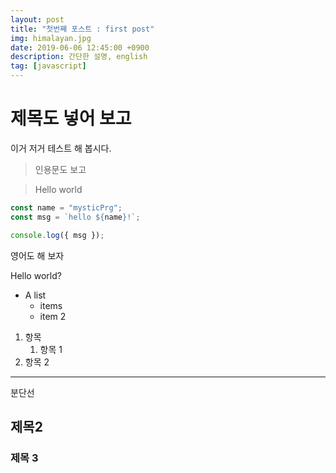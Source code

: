 ```yaml
---
layout: post
title: "첫번째 포스트 : first post"
img: himalayan.jpg
date: 2019-06-06 12:45:00 +0900
description: 간단한 설명, english
tag: [javascript]
---
```


# 제목도 넣어 보고

이거 저거 테스트 해 봅시다.

> 인용문도 보고

> Hello world

```js
const name = "mysticPrg";
const msg = `hello ${name}!`;

console.log({ msg });
```

영어도 해 보자

Hello world?

- A list
  - items
  - item 2
  
1. 항목
    1. 항목 1
2. 항목 2
---
분단선

## 제목2

### 제목 3
